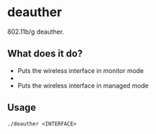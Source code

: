 # deauther
802.11b/g deauther.

## What does it do?
* Puts the wireless interface in monitor mode
* 
* Puts the wireless interface in managed mode

## Usage
`./deauther <INTERFACE>`
